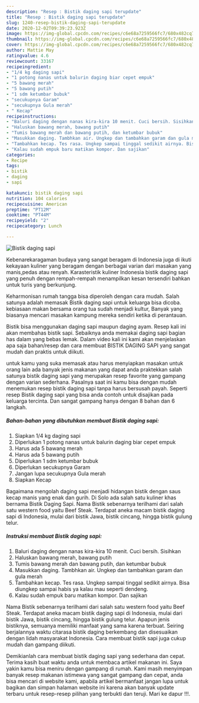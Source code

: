 ```yaml
---
description: "Resep : Bistik daging sapi terupdate"
title: "Resep : Bistik daging sapi terupdate"
slug: 1240-resep-bistik-daging-sapi-terupdate
date: 2020-12-02T09:39:23.923Z
image: https://img-global.cpcdn.com/recipes/c6e68a7259566fc7/680x482cq70/bistik-daging-sapi-foto-resep-utama.jpg
thumbnail: https://img-global.cpcdn.com/recipes/c6e68a7259566fc7/680x482cq70/bistik-daging-sapi-foto-resep-utama.jpg
cover: https://img-global.cpcdn.com/recipes/c6e68a7259566fc7/680x482cq70/bistik-daging-sapi-foto-resep-utama.jpg
author: Mattie May
ratingvalue: 4.6
reviewcount: 33167
recipeingredient:
- "1/4 kg daging sapi"
- "1 potong nanas untuk balurin daging biar cepet empuk"
- "5 bawang merah"
- "5 bawang putih"
- "1 sdm ketumbar bubuk"
- "secukupnya Garam"
- "secukupnya Gula merah"
- " Kecap"
recipeinstructions:
- "Baluri daging dengan nanas kira-kira 10 menit. Cuci bersih. Sisihkan"
- "Haluskan bawang merah, bawang putih"
- "Tumis bawang merah dan bawang putih, dan ketumbar bubuk"
- "Masukkan daging. Tambhkan air. Ungkep dan tambahkan garam dan gula merah"
- "Tambahkan kecap. Tes rasa. Ungkep sampai tinggal sedikit airnya. Bisa diungkep sampai habis ya kalau mau seperti dendeng."
- "Kalau sudah empuk baru matikan kompor. Dan sajikan"
categories:
- Recipe
tags:
- bistik
- daging
- sapi

katakunci: bistik daging sapi 
nutrition: 104 calories
recipecuisine: American
preptime: "PT12M"
cooktime: "PT44M"
recipeyield: "2"
recipecategory: Lunch

---
```



![Bistik daging sapi](https://img-global.cpcdn.com/recipes/c6e68a7259566fc7/680x482cq70/bistik-daging-sapi-foto-resep-utama.jpg)

Kebenarekaragaman budaya yang sangat beragam di Indonesia juga di ikuti kekayaan kuliner yang beragam dengan berbagai varian dari masakan yang manis,pedas atau renyah. Karasteristik kuliner Indonesia bistik daging sapi yang penuh dengan rempah-rempah menampilkan kesan tersendiri bahkan untuk turis yang berkunjung.


Keharmonisan rumah tangga bisa diperoleh dengan cara mudah. Salah satunya adalah memasak Bistik daging sapi untuk keluarga bisa dicoba. kebiasaan makan bersama orang tua sudah menjadi kultur, Banyak yang biasanya mencari masakan kampung mereka sendiri ketika di perantauan.

Bistik bisa menggunakan daging sapi maupun daging ayam. Resep kali ini akan membahas bistik sapi. Sebaiknya anda memakai daging sapi bagian has dalam yang bebas lemak. Dalam video kali ini kami akan menjelaskan apa saja bahan/resep dan cara membuat BISTIK DAGING SAPI yang sangat mudah dan praktis untuk diikuti.

untuk kamu yang suka memasak atau harus menyiapkan masakan untuk orang lain ada banyak jenis makanan yang dapat anda praktekkan salah satunya bistik daging sapi yang merupakan resep favorite yang gampang dengan varian sederhana. Pasalnya saat ini kamu bisa dengan mudah menemukan resep bistik daging sapi tanpa harus bersusah payah.
Seperti resep Bistik daging sapi yang bisa anda contoh untuk disajikan pada keluarga tercinta. Dan sangat gampang hanya dengan 8 bahan dan 6 langkah.


<!--inarticleads1-->

##### Bahan-bahan yang dibutuhkan membuat Bistik daging sapi:

1. Siapkan 1/4 kg daging sapi
1. Diperlukan 1 potong nanas untuk balurin daging biar cepet empuk
1. Harus ada 5 bawang merah
1. Harus ada 5 bawang putih
1. Diperlukan 1 sdm ketumbar bubuk
1. Diperlukan secukupnya Garam
1. Jangan lupa secukupnya Gula merah
1. Siapkan  Kecap


Bagaimana mengolah daging sapi menjadi hidangan bistik dengan saus kecap manis yang enak dan gurih. Di Solo ada salah satu kuliner khas bernama Bistik Daging Sapi. Nama Bistik sebenarnya terilhami dari salah satu western food yaitu Beef Steak. Terdapat aneka macam bistik daging sapi di Indonesia, mulai dari bistik Jawa, bistik cincang, hingga bistik gulung telur. 

<!--inarticleads2-->

##### Instruksi membuat  Bistik daging sapi:

1. Baluri daging dengan nanas kira-kira 10 menit. Cuci bersih. Sisihkan
1. Haluskan bawang merah, bawang putih
1. Tumis bawang merah dan bawang putih, dan ketumbar bubuk
1. Masukkan daging. Tambhkan air. Ungkep dan tambahkan garam dan gula merah
1. Tambahkan kecap. Tes rasa. Ungkep sampai tinggal sedikit airnya. Bisa diungkep sampai habis ya kalau mau seperti dendeng.
1. Kalau sudah empuk baru matikan kompor. Dan sajikan


Nama Bistik sebenarnya terilhami dari salah satu western food yaitu Beef Steak. Terdapat aneka macam bistik daging sapi di Indonesia, mulai dari bistik Jawa, bistik cincang, hingga bistik gulung telur. Apapun jenis bistiknya, semuanya memiliki manfaat yang sama karena terbuat. Seiring berjalannya waktu citarasa bistik daging berkembang dan disesuaikan dengan lidah masyarakat Indonesia. Cara membuat bistik sapi juga cukup mudah dan gampang diikuti. 

Demikianlah cara membuat bistik daging sapi yang sederhana dan cepat. Terima kasih buat waktu anda untuk membaca artikel makanan ini. Saya yakin kamu bisa meniru dengan gampang di rumah. Kami masih menyimpan banyak resep makanan istimewa yang sangat gampang dan cepat, anda bisa mencari di website kami, apabila artikel bermanfaat jangan lupa untuk bagikan dan simpan halaman website ini karena akan banyak update terbaru untuk resep-resep pilihan yang terbukti dan teruji. Mari ke dapur !!!. 
